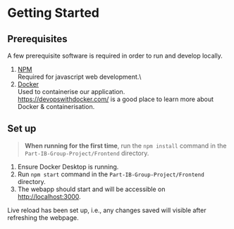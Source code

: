 # Getting Started

## Prerequisites

A few prerequisite software is required in order to run and develop locally.

1. [NPM](https://nodejs.org/en/download/)\
  Required for javascript web development.\
2. [Docker](https://docs.docker.com/get-docker/)\
  Used to containerise our application.\
  https://devopswithdocker.com/ is a good place to learn more about Docker & containerisation.

## Set up
> **When running for the first time**, run the `npm install` command in the `Part-IB-Group-Project/Frontend` directory.


1. Ensure Docker Desktop is running.
2. Run `npm start` command in the `Part-IB-Group-Project/Frontend` directory.
3. The webapp should start and will be accessible on [http://localhost:3000](http://localhost:3000). 

Live reload has been set up, i.e., any changes saved will visible after refreshing the webpage.
